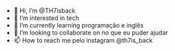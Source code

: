 - 👋 Hi, I’m @TH7isback
- 👀 I’m interested in tech
- 🌱 I’m currently learning programação e  inglês 
- 💞️ I’m looking to collaborate on no que eu puder ajudar
- 📫 How to reach me pelo instagram @th7is_back

<!---
TH7isback/TH7isback is a ✨ special ✨ repository because its `README.md` (this file) appears on your GitHub profile.
You can click the Preview link to take a look at your changes.
--->
